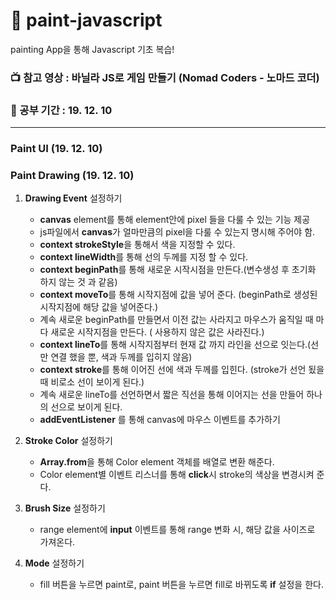 # :art: paint-javascript

painting App을 통해 Javascript 기초 복습!

### :tv: 참고 영상 : 바닐라 JS로 게임 만들기 (Nomad Coders - 노마드 코더)

### :date: 공부 기간 : 19. 12. 10

---

### Paint UI (19. 12. 10)

### Paint Drawing (19. 12. 10)

1. **Drawing Event** 설정하기 
    - **canvas** element를 통해 element안에 pixel 들을 다룰 수 있는 기능 제공
    - js파일에서 **canvas**가 얼마만큼의 pixel을 다룰 수 있는지 명시해 주어야 함.
    - **context strokeStyle**을 통해서 색을 지정할 수 있다.
    - **context lineWidth**를 통해 선의 두께를 지정 할 수 있다.
    - **context beginPath**를 통해 새로운 시작시점을 만든다.(변수생성 후 초기화 하지 않는 것 과 같음)
    - **context moveTo**를 통해 시작지점에 값을 넣어 준다. (beginPath로 생성된 시작지점에 해당 값을 넣어준다.)
    - 계속 새로운 beginPath를 만들면서 이전 값는 사라지고 마우스가 움직일 때 마다 새로운 시작지점을 만든다. ( 사용하지 않은 값은 사라진다.)
    - **context lineTo**를 통해 시작지점부터 현재 값 까지 라인을 선으로 잇는다.(선만 연결 했을 뿐, 색과 두께를 입히지 않음)
    - **context stroke**를 통해 이어진 선에 색과 두께를 입힌다. (stroke가 선언 됬을 때 비로소 선이 보이게 된다.)
    - 계속 새로운 lineTo를 선언하면서 짧은 직선을 통해 이어지는 선을 만들어 하나의 선으로 보이게 된다.
    - **addEventListener** 를 통해 canvas에 마우스 이벤트를 추가하기

2. **Stroke Color** 설정하기 
    - **Array.from**을 통해 Color element 객체를 배열로 변환 해준다.
    - Color element별 이벤트 리스너를 통해 **click**시 stroke의 색상을 변경시켜 준다.

3. **Brush Size** 설정하기
    - range element에 **input** 이벤트를 통해 range 변화 시, 해당 값을 사이즈로 가져온다.

4. **Mode** 설정하기
    - fill 버튼을 누르면 paint로, paint 버튼을 누르면 fill로 바뀌도록 **if** 설정을 한다.

